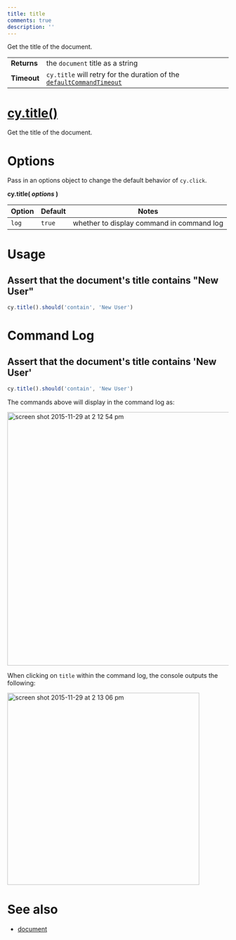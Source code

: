 ```yaml
---
title: title
comments: true
description: ''
---
```


Get the title of the document.

| | |
|--- | --- |
| **Returns** | the `document` title as a string |
| **Timeout** | `cy.title` will retry for the duration of the [`defaultCommandTimeout`](https://on.cypress.io/guides/configuration#timeouts) |

# [cy.title()](#usage)

Get the title of the document.

# Options

Pass in an options object to change the default behavior of `cy.click`.

**cy.title( *options* )**

Option | Default | Notes
--- | --- | ---
`log` | `true` | whether to display command in command log

# Usage

## Assert that the document's title contains "New User"

```javascript
cy.title().should('contain', 'New User')
```

# Command Log

## Assert that the document's title contains 'New User'

```javascript
cy.title().should('contain', 'New User')
```

The commands above will display in the command log as:

<img width="577" alt="screen shot 2015-11-29 at 2 12 54 pm" src="https://cloud.githubusercontent.com/assets/1271364/11459376/587ae9b8-96a3-11e5-86b4-ce7ba00ccda5.png">

When clicking on `title` within the command log, the console outputs the following:

<img width="437" alt="screen shot 2015-11-29 at 2 13 06 pm" src="https://cloud.githubusercontent.com/assets/1271364/11459377/5b8110e2-96a3-11e5-97e6-fbeb80f83277.png">

# See also

- [document](https://on.cypress.io/api/document)
